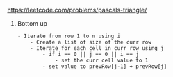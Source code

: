 https://leetcode.com/problems/pascals-triangle/

 1. Bottom up
        
        - Iterate from row 1 to n using i
            - Create a list of size of the curr row
            - Iterate for each cell in curr row using j
                - if i == 0 || j == 0 || i == j
                    - set the curr cell value to 1
                - set value to prevRow[j-1] + prevRow[j]
